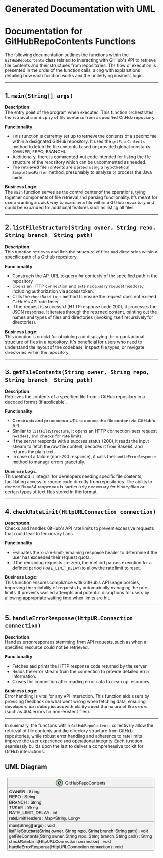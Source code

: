 ﻿# Generated Documentation with UML
# Documentation for GitHubRepoContents Functions 

The following documentation outlines the functions within the `GitHubRepoContents` class related to interacting with GitHub's API to retrieve file contents and their structures from repositories. The flow of execution is presented in the order of the function calls, along with explanations detailing how each function works and the underlying business logic.

---

## 1. `main(String[] args)` 
**Description**:  
The entry point of the program when executed. This function orchestrates the retrieval and display of file contents from a specified GitHub repository.

**Functionality**:
- This function is currently set up to retrieve the contents of a specific file within a designated GitHub repository. It uses the `getFileContents` method to fetch the file contents based on provided global constants (OWNER, REPO, BRANCH).
- Additionally, there is commented-out code intended for listing the file structure of the repository which can be uncommented as needed.
- The retrieved file contents are parsed using a hypothetical `SimpleJavaParser` method, presumably to analyze or process the Java code.

**Business Logic**:  
The `main` function serves as the control center of the operations, tying together components of file retrieval and parsing functionality. It’s meant for users wanting a quick way to examine a file within a GitHub repository and could be expanded for additional features such as listing all files.

---

## 2. `listFileStructure(String owner, String repo, String branch, String path)`
**Description**:  
This function retrieves and lists the structure of files and directories within a specific path of a GitHub repository.

**Functionality**:
- Constructs the API URL to query for contents of the specified path in the repository.
- Opens an HTTP connection and sets necessary request headers, including authorization via access token.
- Calls the `checkRateLimit` method to ensure the request does not exceed GitHub's API rate limits.
- If the request is successful (HTTP response code 200), it processes the JSON response. It iterates through the returned content, printing out the names and types of files and directories (invoking itself recursively for directories).

**Business Logic**:  
This function is crucial for obtaining and displaying the organizational structure of files in a repository. It's beneficial for users who need to understand the layout of the codebase, inspect file types, or navigate directories within the repository.

---

## 3. `getFileContents(String owner, String repo, String branch, String path)`
**Description**:  
Retrieves the contents of a specified file from a GitHub repository in a decoded format (if applicable).

**Functionality**:
- Constructs and processes a URL to access the file content via GitHub's API.
- Similar to `listFileStructure`, it opens an HTTP connection, sets request headers, and checks for rate limits.
- If the server responds with a success status (200), it reads the input stream to fetch the raw file content, decodes it from Base64, and returns the plain text.
- In case of a failure (non-200 response), it calls the `handleErrorResponse` method to manage errors gracefully.

**Business Logic**:  
This method is integral for developers needing specific file contents, facilitating access to source code directly from repositories. The ability to decode Base64 responses is particularly necessary for binary files or certain types of text files stored in this format.

---

## 4. `checkRateLimit(HttpURLConnection connection)` 
**Description**:  
Checks and handles GitHub's API rate limits to prevent excessive requests that could lead to temporary bans.

**Functionality**:
- Evaluates the x-rate-limit-remaining response header to determine if the user has exceeded their request quota.
- If the remaining requests are zero, the method pauses execution for a defined period (`RATE_LIMIT_DELAY`) to allow the rate limit to reset.

**Business Logic**:  
This function ensures compliance with GitHub's API usage policies, improving the reliability of requests by automatically managing the rate limits. It prevents wasted attempts and potential disruptions for users by allowing appropriate waiting time when limits are hit.

---

## 5. `handleErrorResponse(HttpURLConnection connection)` 
**Description**:  
Handles error responses stemming from API requests, such as when a specified resource could not be retrieved.

**Functionality**:
- Fetches and prints the HTTP response code returned by the server.
- Reads the error stream from the connection to provide detailed error information.
- Closes the connection after reading error data to clean up resources.

**Business Logic**:  
Error handling is vital for any API interaction. This function aids users by providing feedback on what went wrong when fetching data, ensuring developers can debug issues with clarity about the nature of the errors (such as 404 errors for non-existent files).

---

In summary, the functions within `GitHubRepoContents` collectively allow the retrieval of file contents and the directory structure from GitHub repositories, while robust error handling and adherence to rate limits improve the user experience and operational integrity. Each function seamlessly builds upon the last to deliver a comprehensive toolkit for GitHub interactions.
## UML Diagram
![Image](images/GitHubRepoContents_img1.png)

